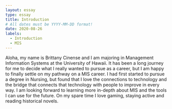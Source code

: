 ```yaml
---
layout: essay
type: essay
title: Introduction
# All dates must be YYYY-MM-DD format!
date: 2020-08-26
labels:
  - Introduction
  - MIS
---
```


Aloha, my name is Brittany Cinense and I am majoring in Management Information Systems at the University of Hawaii. It has been a long journey for me to decide what I really wanted to pursue as a career, but I am happy to finally settle on my pathway on a MIS career. I had first started to pursue a degree in Nursing, but found that I love the connections to technology and the bridge that connects that technology with people to improve in every way. I am looking forward to learning more in-depth about MIS and the tools I can use for the future. On my spare time I love gaming, staying active and reading historical novels.
